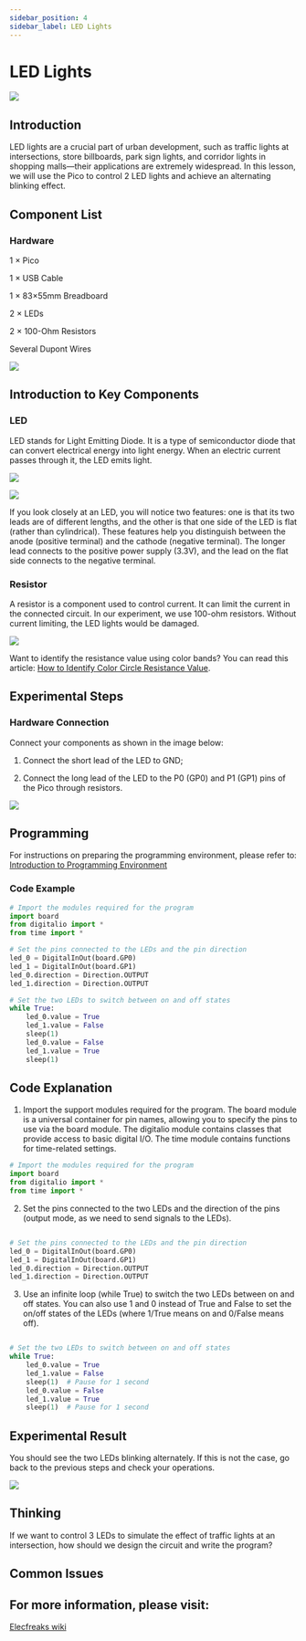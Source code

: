 ```yaml
---
sidebar_position: 4
sidebar_label: LED Lights
---
```


# LED Lights

![](https://wiki-media-ef.oss-cn-hongkong.aliyuncs.com/docs/pico/picoed/circuit-design/picoed-starter-kit/images/pico-ed-starter-kit-case-01-01.png)

## Introduction

LED lights are a crucial part of urban development, such as traffic lights at intersections, store billboards, park sign lights, and corridor lights in shopping malls—their applications are extremely widespread. In this lesson, we will use the Pico to control 2 LED lights and achieve an alternating blinking effect.

## Component List

### Hardware

1 × Pico

1 × USB Cable

1 × 83×55mm Breadboard

2 × LEDs

2 × 100-Ohm Resistors

Several Dupont Wires

![](https://wiki-media-ef.oss-cn-hongkong.aliyuncs.com/docs/pico/pico-starter-kit/images/pico-starter-kit-case-01-02.png)

## Introduction to Key Components

### LED
LED stands for Light Emitting Diode. It is a type of semiconductor diode that can convert electrical energy into light energy. When an electric current passes through it, the LED emits light.

![](https://wiki-media-ef.oss-cn-hongkong.aliyuncs.com/docs/pico/picoed/circuit-design/picoed-starter-kit/images/pico-ed-starter-kit-case-01-05.png)


![](https://wiki-media-ef.oss-cn-hongkong.aliyuncs.com/docs/pico/picoed/circuit-design/picoed-starter-kit/images/pico-ed-starter-kit-case-01-06.png)

If you look closely at an LED, you will notice two features: one is that its two leads are of different lengths, and the other is that one side of the LED is flat (rather than cylindrical). These features help you distinguish between the anode (positive terminal) and the cathode (negative terminal). The longer lead connects to the positive power supply (3.3V), and the lead on the flat side connects to the negative terminal.

### Resistor
A resistor is a component used to control current. It can limit the current in the connected circuit. In our experiment, we use 100-ohm resistors. Without current limiting, the LED lights would be damaged.

![](https://wiki-media-ef.oss-cn-hongkong.aliyuncs.com/docs/pico/picoed/circuit-design/picoed-starter-kit/images/pico-ed-starter-kit-case-01-07.png)

Want to identify the resistance value using color bands? You can read this article: [How to Identify Color Circle Resistance Value](https://www.elecfreaks.com/blog/how-to-identify-color-circle-resistance-value.html/).

## Experimental Steps

### Hardware Connection

Connect your components as shown in the image below:

1. Connect the short lead of the LED to GND;

2. Connect the long lead of the LED to the P0 (GP0) and P1 (GP1) pins of the Pico through resistors.

![](https://wiki-media-ef.oss-cn-hongkong.aliyuncs.com/docs/pico/pico-starter-kit/images/pico-starter-kit-case-01-08.png)

## Programming

For instructions on preparing the programming environment, please refer to: [Introduction to Programming Environment](https://www.yuque.com/elecfreaks-learn/picoed/er7nuh)

### Code Example

```python
# Import the modules required for the program
import board
from digitalio import *
from time import *

# Set the pins connected to the LEDs and the pin direction
led_0 = DigitalInOut(board.GP0)
led_1 = DigitalInOut(board.GP1)
led_0.direction = Direction.OUTPUT
led_1.direction = Direction.OUTPUT

# Set the two LEDs to switch between on and off states
while True:
    led_0.value = True
    led_1.value = False
    sleep(1)
    led_0.value = False
    led_1.value = True
    sleep(1)
```

## Code Explanation
1. Import the support modules required for the program. The board module is a universal container for pin names, allowing you to specify the pins to use via the board module. The digitalio module contains classes that provide access to basic digital I/O. The time module contains functions for time-related settings.


```python
# Import the modules required for the program
import board
from digitalio import *
from time import *
```
2. Set the pins connected to the two LEDs and the direction of the pins (output mode, as we need to send signals to the LEDs).

```python

# Set the pins connected to the LEDs and the pin direction
led_0 = DigitalInOut(board.GP0)
led_1 = DigitalInOut(board.GP1)
led_0.direction = Direction.OUTPUT
led_1.direction = Direction.OUTPUT

```
3. Use an infinite loop (while True) to switch the two LEDs between on and off states. You can also use 1 and 0 instead of True and False to set the on/off states of the LEDs (where 1/True means on and 0/False means off).

```python

# Set the two LEDs to switch between on and off states
while True:
    led_0.value = True
    led_1.value = False
    sleep(1)  # Pause for 1 second
    led_0.value = False
    led_1.value = True
    sleep(1)  # Pause for 1 second

```
## Experimental Result

You should see the two LEDs blinking alternately. If this is not the case, go back to the previous steps and check your operations.

![](https://wiki-media-ef.oss-cn-hongkong.aliyuncs.com/docs/pico/pico-starter-kit/images/pico-starter-kit-case-01.gif)

## Thinking

If we want to control 3 LEDs to simulate the effect of traffic lights at an intersection, how should we design the circuit and write the program?

## Common Issues

## For more information, please visit:
[Elecfreaks wiki](https://www.elecfreaks.com/learn-en/)
